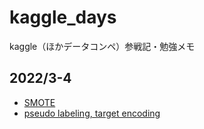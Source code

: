 # kaggle_days
kaggle（ほかデータコンペ）参戦記・勉強メモ

## 2022/3-4
* [SMOTE](https://qiita.com/eigs/items/8ae0970afe188a1124d1)
* [pseudo labeling, target encoding](https://qiita.com/tachyon777/items/093e3eefddd31579881d)
